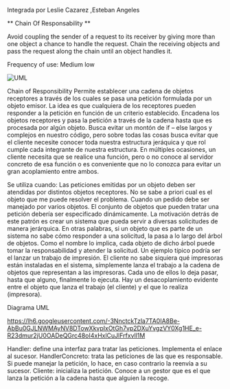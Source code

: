 Integrada por Leslie Cazarez ,Esteban Angeles

** Chain Of Responsability **

Avoid coupling the sender of a request to its receiver by giving more than one object a chance to handle the request. Chain the receiving objects and pass the request along the chain until an object handles it.

Frequency of use: Medium low

![UML](http://www.dofactory.com/images/diagrams/net/chain.gif)


Chain of Responsibility
Permite establecer una cadena de objetos receptores a través de los cuales se pasa una petición formulada por un objeto emisor. La idea es que cualquiera de los receptores pueden responder a la petición en función de un criterio establecido. Encadena los objetos receptores y pasa la petición a través de la cadena hasta que es procesada por algún objeto. 
Busca evitar un montón de if – else largos y complejos en nuestro código, pero sobre todas las cosas busca evitar que el cliente necesite conocer toda nuestra estructura jeráquica y que rol cumple cada integrante de nuestra estructura.
En múltiples ocasiones, un cliente necesita que se realice una función, pero o no conoce al servidor concreto de esa función o es conveniente que no lo conozca para evitar un gran acoplamiento entre ambos.

Se utiliza cuando:
Las peticiones emitidas por un objeto deben ser atendidas por distintos objetos receptores.
No se sabe a priori cual es el objeto que me puede resolver el problema.
Cuando un pedido debe ser manejado por varios objetos.
El conjunto de objetos que pueden tratar una petición debería ser especificado dinámicamente.
La motivación detrás de este patrón es crear un sistema que pueda servir a diversas solicitudes de manera jerárquica. En otras palabras, si un objeto que es parte de un sistema no sabe cómo responder a una solicitud, la pasa a lo largo del árbol de objetos. Como el nombre lo implica, cada objeto de dicho árbol puede tomar la responsabilidad y atender la solicitud.
Un ejemplo típico podría ser el lanzar un trabajo de impresión. El cliente no sabe siquiera qué impresoras están instaladas en el sistema, símplemente lanza el trabajo a la cadena de objetos que representan a las impresoras. Cada uno de ellos lo deja pasar, hasta que alguno, finalmente lo ejecuta.
Hay un desacoplamiento evidente entre el objeto que lanza el trabajo (el cliente) y el que lo realiza (impresora). 

Diagrama UML

https://lh6.googleusercontent.com/-3NnctckTzla7TA0IA8Be-AbBu0GJLNWMAyNV8DTowXkvpIxOtGh7vp2DXuYvgzVY0Xg1HE_e-R23dmur2jU0OADeQGrc48oI4xHxlCuJlFrfxvll1M

Handler: define una interfaz para tratar las peticiones. Implementa el enlace al sucesor.
HandlerConcreto: trata las peticiones de las que es responsable. Si puede manejar la petición, lo hace, en caso contrario la reenvía a su sucesor.
Cliente: inicializa la petición. Conoce a un gestor que es el que lanza la petición a la cadena hasta que
alguien la recoge.


